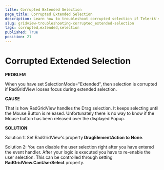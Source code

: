 ```yaml
---
title: Corrupted Extended Selection
page_title: Corrupted Extended Selection
description: Learn how to troubleshoot corrupted selection if Telerik's {{ site.framework_name }} DataGrid looses focus during extended selection.
slug: gridview-troubleshooting-corrupted_extended-selection
tags: corrupted,extended,selection
published: True
position: 21
---
```


# Corrupted Extended Selection

__PROBLEM__

When you have set SelectionMode="Extended", then selection is corrupted if RadGridView looses focus during extended selection.
          
__CAUSE__

That is how RadGridView handles the Drag selection. It keeps selecting until the Mouse Button is released. Unfortunately there is no way to know if the Mouse button has been released over the displayed Popup. 
          
__SOLUTION__

Solution 1: Set RadGridView's property __DragElementAction to None__.
          
Solution 2: You can disable the user selection right after you have entered the event handler. After your logic is executed you have to re-enable the user selection. This can be controlled through setting __RadGridView.CanUserSelect__ property.


